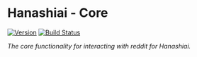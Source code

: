 # Hanashiai - Core

[![Version](https://img.shields.io/badge/version-0.0.1-green.svg)](https://github.com/VesnaBrucoms/hanashiai-core)
[![Build Status](https://travis-ci.org/VesnaBrucoms/hanashiai-core.svg?branch=master)](https://travis-ci.org/VesnaBrucoms/hanashiai-core)

_The core functionality for interacting with reddit for Hanashiai._